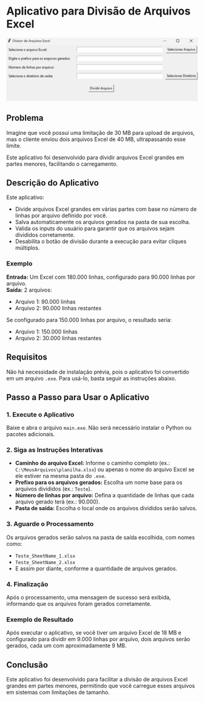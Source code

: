 # Aplicativo para Divisão de Arquivos Excel

![Aplicativo](./app.png)

## **Problema**

Imagine que você possui uma limitação de 30 MB para upload de arquivos, mas o cliente enviou dois arquivos Excel de 40 MB, ultrapassando esse limite.

Este aplicativo foi desenvolvido para dividir arquivos Excel grandes em partes menores, facilitando o carregamento.

## **Descrição do Aplicativo**

Este aplicativo:

- Divide arquivos Excel grandes em várias partes com base no número de linhas por arquivo definido por você.
- Salva automaticamente os arquivos gerados na pasta de sua escolha.
- Valida os inputs do usuário para garantir que os arquivos sejam divididos corretamente.
- Desabilita o botão de divisão durante a execução para evitar cliques múltiplos.

### **Exemplo**

**Entrada:** Um Excel com 180.000 linhas, configurado para 90.000 linhas por arquivo.  
**Saída:** 2 arquivos:
- Arquivo 1: 90.000 linhas
- Arquivo 2: 90.000 linhas restantes

Se configurado para 150.000 linhas por arquivo, o resultado seria:

- Arquivo 1: 150.000 linhas
- Arquivo 2: 30.000 linhas restantes

## **Requisitos**

Não há necessidade de instalação prévia, pois o aplicativo foi convertido em um arquivo `.exe`. Para usá-lo, basta seguir as instruções abaixo.

## **Passo a Passo para Usar o Aplicativo**

### 1. **Execute o Aplicativo**

Baixe e abra o arquivo `main.exe`. Não será necessário instalar o Python ou pacotes adicionais.

### 2. **Siga as Instruções Interativas**

- **Caminho do arquivo Excel:** Informe o caminho completo (ex.: `C:\MeusArquivos\planilha.xlsx`) ou apenas o nome do arquivo Excel se ele estiver na mesma pasta do `.exe`.
- **Prefixo para os arquivos gerados:** Escolha um nome base para os arquivos divididos (ex.: `Teste`).
- **Número de linhas por arquivo:** Defina a quantidade de linhas que cada arquivo gerado terá (ex.: 90.000).
- **Pasta de saída:** Escolha o local onde os arquivos divididos serão salvos.

### 3. **Aguarde o Processamento**

Os arquivos gerados serão salvos na pasta de saída escolhida, com nomes como:

- `Teste_SheetName_1.xlsx`
- `Teste_SheetName_2.xlsx`
- E assim por diante, conforme a quantidade de arquivos gerados.

### 4. **Finalização**

Após o processamento, uma mensagem de sucesso será exibida, informando que os arquivos foram gerados corretamente.

### **Exemplo de Resultado**

Após executar o aplicativo, se você tiver um arquivo Excel de 18 MB e configurado para dividir em 9.000 linhas por arquivo, dois arquivos serão gerados, cada um com aproximadamente 9 MB.

## **Conclusão**

Este aplicativo foi desenvolvido para facilitar a divisão de arquivos Excel grandes em partes menores, permitindo que você carregue esses arquivos em sistemas com limitações de tamanho.

